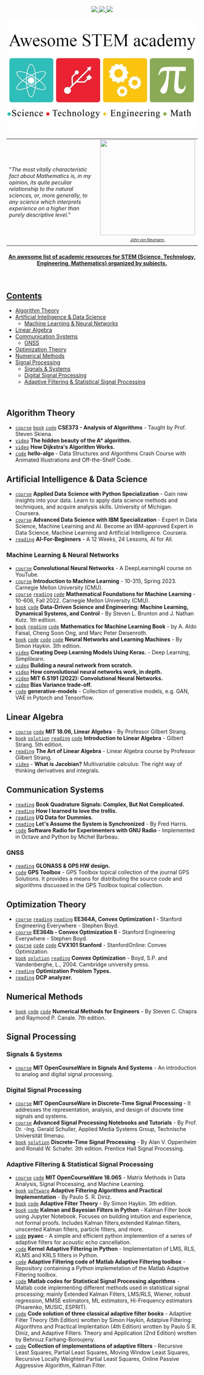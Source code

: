 <p align="center">
  <a href="httpg://github.com/sindresorhus/awesome"><img src="https://awesome.re/badge.svg"> <img src="https://img.shields.io/badge/PRs-welcome-brightgreen.svg?longCache=true"> <img src="https://img.shields.io/badge/Maintained%20-%20Yes%20-%20lightgreen">
<p align="center">
  <a href="https://github.com/tapyu/awesome-stem-academy">
    <img src="./assets/AwesomeSTEMAcademy.jpg" width="520">
  

<table align="center">
  <tr>
    <td width="275">"<i>The most vitally characteristic fact about Mathematics is, in my opinion, its quite peculiar relationship to the natural sciences, or, more generally, to any science which interprets experience on a higher than purely descriptive level.</i>"</td>
    <td width="250" align="center"><img src="https://cdn.futura-sciences.com/cdn-cgi/image/width=1920,quality=60,format=auto/sources/images/scientist/persov6/Von-Neumann-1000.jpg" height="250" width="250"/><br>
<sub><sup><a href="https://en.wikipedia.org/wiki/John_von_Neumann">John von Neumann.</sup></sub></td>
  </tr>
</table>
<h4 align="center">An awesome list of academic resources for STEM (Science, Technology, Engineering, Mathematics) organized by subjects.</h4>

<br>

<!-- <div align="center">
  <sub>Created by
  <a href="https://github.com/tapyu">tapyu and
  <a>contributors.
</div> -->

<!-- START doctoc generated TOC please keep comment here to allow auto update -->
<!-- DON'T EDIT THIS SECTION, INSTEAD RE-RUN doctoc TO UPDATE -->
## Contents

- [Algorithm Theory](#algorithm-theory)
- [Artificial Intelligence & Data Science](#artificial-intelligence--data-science)
  - [Machine Learning & Neural Networks](#machine-learning--neural-networks)
- [Linear Algebra](#linear-algebra)
- [Communication Systems](#communication-systems)
  - [GNSS](#gnss)
- [Optimization Theory](#optimization-theory)
- [Numerical Methods](#numerical-methods)
- [Signal Processing](#signal-processing)
  - [Signals & Systems](#signals--systems)
  - [Digital Signal Processing](#digital-signal-processing)
  - [Adaptive Filtering & Statistical Signal Processing](#adaptive-filtering--statistical-signal-processing)

<!-- END doctoc generated TOC please keep comment here to allow auto update -->

<br>

## Algorithm Theory

- [`course`](https://www.youtube.com/playlist?list=PLOtl7M3yp-DXbHTFe_w9zFPXeau28CDao) [`book`](https://mimoza.marmara.edu.tr/~msakalli/cse706_12/SkienaTheAlgorithmDesignManual.pdf) [`code`](https://www.algorist.com/) **CSE373 - Analysis of Algorithms** - Taught by Prof. Steven Skiena.
- [`video`](https://www.youtube.com/watch?v=A60q6dcoCjw) **The hidden beauty of the A\* algorithm.**
- [`video`](https://www.youtube.com/watch?v=EFg3u_E6eHU) **How Dijkstra's Algorithm Works.**
- [`code`](https://github.com/krahets/hello-algo/blob/main/README-en.md) **hello-algo** - Data Structures and Algorithms Crash Course with Animated Illustrations and Off-the-Shelf Code.

## Artificial Intelligence & Data Science
- [`course`](https://www.coursera.org/specializations/data-science-python) **Applied Data Science with Python Specialization** - Gain new insights into your data. Learn to apply data science methods and techniques, and acquire analysis skills. University of Michigan. Coursera.
- [`course`](https://www.coursera.org/specializations/advanced-data-science-ibm) **Advanced Data Science with IBM Specialization** - Expert in Data Science, Machine Learning and AI. Become an IBM-approved Expert in Data Science, Machine Learning and Artificial Intelligence. Coursera.
- [`reading`](https://github.com/microsoft/AI-For-Beginners/tree/main) **AI-For-Beginners** - A 12 Weeks, 24 Lessons, AI for All.

### Machine Learning & Neural Networks

- [`course`](https://www.youtube.com/playlist?list=PLkDaE6sCZn6Gl29AoE31iwdVwSG-KnDzF) **Convolutional Neural Networks** - A DeepLearningAI course on YouTube.
- [`course`](https://www.cs.cmu.edu/~10315-s23/#current_rec) **Introduction to Machine Learning** - 10-315, Spring 2023. Carnegie Mellon University (CMU).
- [`course`](https://www.youtube.com/playlist?list=PL7y-1rk2cCsAqRtWoZ95z-GMcecVG5mzA) [`reading`](https://www.cs.cmu.edu/~10606-f22/) [`code`](https://github.com/bwilder0/10606-f23/tree/main) **Mathematical Foundations for Machine Learning** - 10-606, Fall 2022. Carnegie Mellon University (CMU).
- [`book`](https://libgen.rs/book/index.php?md5=6C72973849A5A771F5D66BF9A2694FC6) [`code`](https://github.com/dynamicslab/databook_matlab) **Data-Driven Science and Engineering: Machine Learning, Dynamical Systems, and Control** - By Steven L. Brunton and J. Nathan Kutz. 1th edition.
- [`book`](https://mml-book.github.io/book/mml-book.pdf) [`reading`](https://mml-book.github.io/) [`code`](https://github.com/mml-book/mml-book.github.io) **Mathematics for Machine Learning Book** - by A. Aldo Faisal, Cheng Soon Ong, and Marc Peter Deisenroth. <!-- It uses numerator layout! -->
- [`book`](https://github.com/xinlin192/DeepLearning/blob/master/Neural%20Networks%20and%20Learning%20Machines%20(3rd%20Edition).pdf) [`code`](https://github.com/irustandi/Neural-Networks-and-Learning-Machines-Haykin) [`code`](https://www.mathworks.com/matlabcentral/fileexchange/123880-fundamentals-of-neural-networks) [`code`](https://github.com/ocimakamboj/NNLS?tab=readme-ov-file) **Neural Networks and Learning Machines** - By Simon Haykin. 3th edition.
- [`video`](https://www.youtube.com/watch?v=mWgRprKIoIs) **Creating Deep Learning Models Using Keras.** - Deep Learning, Simplilearn.
- [`video`](https://www.youtube.com/watch?v=w8yWXqWQYmU) **Building a neural network from scratch.**
- [`video`](https://www.youtube.com/watch?v=JB8T_zN7ZC0) **How convolutional neural networks work, in depth.**
- [`video`](https://www.youtube.com/watch?v=uapdILWYTzE) **MIT 6.S191 (2022): Convolutional Neural Networks.**
- [`video`](https://www.youtube.com/watch?v=vhz2pgfOpaw) **Bias Variance trade-off.**
- [`code`](https://github.com/wiseodd/generative-models) **generative-models** - Collection of generative models, e.g. GAN, VAE in Pytorch and Tensorflow.

## Linear Algebra

- [`course`](https://github.com/mitmath/1806) [`code`](https://github.com/shahrokh-bahtooei/Linear-Algebra-Gilbert-Strang) **MIT 18.06, Linear Algebra** - By Professor Gilbert Strang.
- [`book`](https://drive.google.com/file/d/1zdIDyV8qDBWNmmlwhBw7EtLu_pyacdOh/view) [`solution`](https://github.com/8128/SharedResources/blob/master/Introduction%20to%20Linear%20Algebra%205th%202016/Introduction%20to%20Linear%20Algebra%2C%205th%20%20(Solutions)%20%E2%80%93%202016.pdf) [`reading`](https://math.mit.edu/~gs/linearalgebra/ila5/indexila5.html) [`code`](https://www.mathworks.com/matlabcentral/fileexchange/2166-introduction-to-linear-algebra) **Introduction to Linear Algebra** - Gilbert Strang. 5th edition.
- [`reading`](https://github.com/kenjihiranabe/The-Art-of-Linear-Algebra) **The Art of Linear Algebra** - Linear Algebra course by Professor Gilbert Strang.
- [`video`](https://www.youtube.com/watch?v=wCZ1VEmVjVo&t=433s&ab_channel=Mathemaniac) - **What is Jacobian?** Multivariable calculus: The right way of thinking derivatives and integrals.

## Communication Systems

- [`reading`](https://www.ieee.li/pdf/essay/quadrature_signals.pdf) **Book Quadrature Signals: Complex, But Not Complicated.**
- [`reading`](https://www.researchgate.net/publication/3321471_How_I_learned_to_love_the_trellis) **How I learned to love the trellis.**
- [`reading`](http://whiteboard.ping.se/SDR/IQ) **I/Q Data for Dummies.**
- [`reading`](https://s3.amazonaws.com/embeddedrelated/user/6420/lets_assume_system_synchronized_2_94379.pdf) **Let's Assume the System is Synchronized** - By Fred Harris.
- [`code`](https://people.scs.carleton.ca/~barbeau/SDRCRBook/index.shtml) **Software Radio for Experimenters with GNU Radio** - Implemented in Octave and Python by Michel Barbeau.

### GNSS
- [`reading`](https://content.u-blox.com/sites/default/files/products/documents/GLONASS-HW-Design_AppNote_%28GPS.G6-CS-10005%29.pdf) **GLONASS & GPS HW design.**
- [`code`](https://geodesy.noaa.gov/gps-toolbox/) **GPS Toolbox** - GPS Toolbox topical collection of the journal GPS Solutions. It provides a means for distributing the source code and algorithms discussed in the GPS Toolbox topical collection.

## Optimization Theory

- [`course`](https://see.stanford.edu/Course/EE364A) [`reading`](https://web.stanford.edu/class/ee364a/) [`reading`](https://github.com/cvxgrp/cvxbook_additional_exercises) **EE364A, Convex Optimization I** - Stanford Engineering Everywhere - Stephen Boyd. 
- [`course`](https://web.stanford.edu/class/ee364b/) **EE364b - Convex Optimization II** - Stanford Engineering Everywhere - Stephen Boyd. 
- [`course`](https://www.edx.org/learn/engineering/stanford-university-convex-optimization) [`code`](https://github.com/NoamGit/CVX101-HW-with-python) [`code`](https://github.com/PKUFlyingPig/Standford_CVX101) **CVX101 Stanford** - StanfordOnline: Convex Optimization. 
- [`book`](https://web.stanford.edu/~boyd/cvxbook/bv_cvxbook.pdf) [`solution`](https://egrcc.github.io/docs/math/cvxbook-solutions.pdf) [`reading`](https://web.mit.edu/~jadbabai/www/EE605/additional_exercises.pdf) **Convex Optimization** - Boyd, S.P. and Vandenberghe, L., 2004. Cambridge university press. 
- [`reading`](https://neos-guide.org/guide/types/) **Optimization Problem Types.**
- [`reading`](https://dcp.stanford.edu/analyzer) **DCP analyzer.**

## Numerical Methods

- [`book`](https://gdcboysang.ac.in/About/Droid/uploads/Numerical%20Methods.pdf) [`code`](https://github.com/danimateos/numerical_methods) [`code`](https://github.com/asukumari/Numerical-Methods) **Numerical Methods for Engineers** - By Steven C. Chapra and Raymond P. Canale. 7th edition.

## Signal Processing

### Signals & Systems
- [`course`](https://ocw.mit.edu/courses/res-6-007-signals-and-systems-spring-2011/) **MIT OpenCourseWare in Signals And Systems** - An introduction to analog and digital signal processing.

### Digital Signal Processing
- [`course`](https://ocw.mit.edu/courses/6-341-discrete-time-signal-processing-fall-2005/) **MIT OpenCourseWare in Discrete-Time Signal Processing** - It addresses the representation, analysis, and design of discrete time signals and systems.
- [`course`](https://github.com/GuitarsAI/ADSP_Tutorials) **Advanced Signal Processing Notebooks and Tutorials** - By Prof. Dr. -Ing. Gerald Schuller, Applied Media Systems Group, Technische Universität Ilmenau.
- [`book`](https://azrael.digipen.edu/MAT321/DiscreteTimeSignalProcessing3.pdf) [`solution`](https://github.com/cdjhz/Discrete-time-Signal-Processing-Solution/tree/master) **Discrete-Time Signal Processing** - By Alan V. Oppenheim and Ronald W. Schafer. 3th edition. Prentice Hall Signal Processing.

### Adaptive Filtering & Statistical Signal Processing
- [`course`](https://ocw.mit.edu/courses/18-065-matrix-methods-in-data-analysis-signal-processing-and-machine-learning-spring-2018/) [`code`](https://github.com/robical/StatisticalSignalProcessing) **MIT OpenCourseWare 18.065** - Matrix Methods in Data Analysis, Signal Processing, and Machine Learning.
- [`book`](https://picture.iczhiku.com/resource/eetop/WYiRoZIFhjsRrXmN.pdf) [`software`](https://www.mathworks.com/matlabcentral/fileexchange/3582-pydaptivefiltering) **Adaptive Filtering Algorithms and Practical Implementation** - By Paulo S. R. Diniz.
- [`book`](https://users.ics.forth.gr/~tsakalid/UVEG09/Book/Haykin-AFT(3rd.Ed.)_Introduction.pdf) [`code`](https://media.pearsoncmg.com/bc/abp/engineering-resources/products/product.html#product,isbn=013267145X) **Adaptive Filter Theory** - By Simon Haykin. 3th edition.
- [`book`](https://github.com/rlabbe/Kalman-and-Bayesian-Filters-in-Python) [`code`](https://github.com/rlabbe/Kalman-and-Bayesian-Filters-in-Python) **Kalman and Bayesian Filters in Python** - Kalman Filter book using Jupyter Notebook. Focuses on building intuition and experience, not formal proofs. Includes Kalman filters,extended Kalman filters, unscented Kalman filters, particle filters, and more.
- [`code`](https://github.com/ewan-xu/pyaec/tree/main) **pyaec** - A simple and efficient python implemention of a series of adaptive filters for acoustic echo cancellation.
- [`code`](https://github.com/ninja3697/Kernel-Adaptive-Filtering-in-Python/tree/master) **Kernel Adaptive Filtering in Python** - Implementation of LMS, RLS, KLMS and KRLS filters in Python.
- [`code`](https://github.com/guedes-joaofelipe/adaptive-filtering) **Adaptive Filtering code of Matlab Adaptive Filtering toolbox** - Repository containing a Python implemetation of the Matlab Adaptive Filtering toolbox.
- [`code`](http://www.mathworks.com/matlabcentral/fileexchange/3582-adaptive-filtering) **Matlab codes for Statistical Signal Processing algorithms** - Matlab code implementing different methods used in statistical signal processing; mainly Extended Kalman Filters, LMS/RLS, Wiener, robust regression, MMSE estimators, ML estimators, Hi-Frequency estimators (Pisarenko, MUSIC, ESPRIT).
- [`code`](https://github.com/YangangCao/AdaptiveFilter) **Code solution of three classical adaptive filter books** - Adaptive Filter Theory (5th Edition) wrotten by Simon Haykin, Adatpive Filtering: Algorithms and Practical Implentation (4th Edition) wrotten by Paulo S R. Diniz, and Adaptive Filters: Theory and Application (2nd Edition) wrotten by Behrouz Farhang-Boroujeny.
- [`code`](https://github.com/rohitner/adaptive-filters) **Collection of implementations of adaptive filters** - Recursive Least Squares, Partial Least Squares, Moving Window Least Squares, Recursive Locally Weighted Partial Least Squares, Online Passive Aggressive Algorithm, Kalman Filter.

